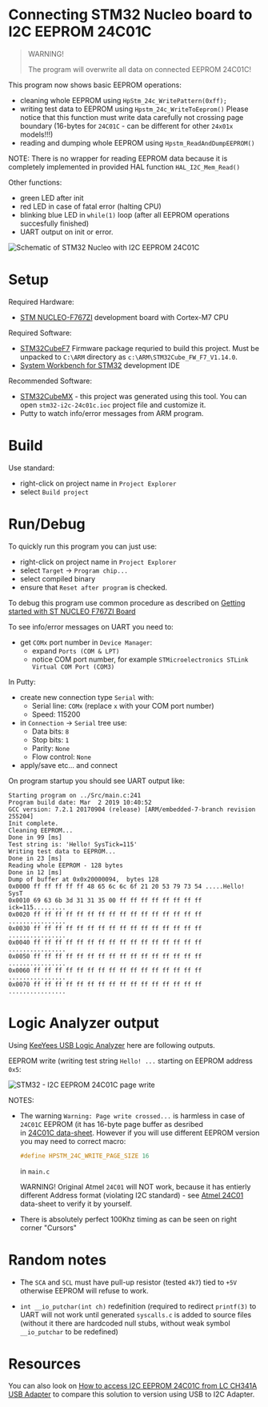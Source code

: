 # Connecting STM32 Nucleo board to I2C EEPROM 24C01C

> WARNING!
>
> The program will overwrite all data on connected EEPROM 24C01C!

This program now shows basic EEPROM operations:
* cleaning whole EEPROM using `HpStm_24c_WritePattern(0xff);`
* writing test data to EEPROM using `Hpstm_24c_WriteToEeprom()`
  Please notice that this function must write data carefully not crossing
  page boundary (16-bytes for `24C01C` - can be different for other
  `24x01x` models!!!)
* reading and dumping whole EEPROM using `Hpstm_ReadAndDumpEEPROM()`

NOTE: There is no wrapper for reading EEPROM data because
it is completely implemented in provided HAL
function `HAL_I2C_Mem_Read()`

Other functions:
* green LED after init
* red LED in case of fatal error (halting CPU)
* blinking blue LED in `while(1)` loop (after all EEPROM operations succesfully finished)
* UART output on init or error.


![Schematic of STM32 Nucleo with I2C EEPROM 24C01C](https://github.com/hpaluch/stm32-i2c-24c01c/blob/master/assets/ExpressPCB/nucleo-i2c-24c01c.png?raw=true) 


# Setup

Required Hardware:
* [STM NUCLEO-F767ZI] development board with Cortex-M7 CPU

Required Software:
* [STM32CubeF7] Firmware package requried to build this project.
  Must be unpacked to `C:\ARM` directory as `c:\ARM\STM32Cube_FW_F7_V1.14.0`.
* [System Workbench for STM32] development IDE

Recommended Software:
* [STM32CubeMX] - this project was generated using this tool.
  You can open `stm32-i2c-24c01c.ioc` project file and customize it.
* Putty to watch info/error messages from ARM program.

# Build

Use standard:
* right-click on project name in `Project Explorer`
* select `Build project`


# Run/Debug

To quickly run this program you can just use:
* right-click on project name in `Project Explorer`
* select `Target` -> `Program chip...`
* select compiled binary
* ensure that `Reset after program` is checked.

To debug this program use common procedure as
described on [Getting started with ST NUCLEO F767ZI Board] 

To see info/error messages on UART you need to:
* get `COMx` port number in `Device Manager`:
  - expand `Ports (COM & LPT)`
  - notice COM port number, for example `STMicroelectronics STLink Virtual COM Port (COM3)`

In Putty: 
* create new connection type `Serial` with:
  - Serial line: `COMx` (replace `x` with your COM port number)
  - Speed: 115200
* in `Connection` -> `Serial` tree use:
  - Data bits: `8`
  - Stop bits: `1`
  - Parity: `None`
  - Flow control: `None`
* apply/save etc... and connect


On program startup you should see UART output like:
```
Starting program on ../Src/main.c:241
Program build date: Mar  2 2019 10:40:52
GCC version: 7.2.1 20170904 (release) [ARM/embedded-7-branch revision 255204]
Init complete.
Cleaning EEPROM...
Done in 99 [ms]
Test string is: 'Hello! SysTick=115'
Writing test data to EEPROM...
Done in 23 [ms]
Reading whole EEPROM - 128 bytes
Done in 12 [ms]
Dump of buffer at 0x0x20000094,  bytes 128
0x0000 ff ff ff ff ff 48 65 6c 6c 6f 21 20 53 79 73 54 .....Hello! SysT
0x0010 69 63 6b 3d 31 31 35 00 ff ff ff ff ff ff ff ff ick=115.........
0x0020 ff ff ff ff ff ff ff ff ff ff ff ff ff ff ff ff ................
0x0030 ff ff ff ff ff ff ff ff ff ff ff ff ff ff ff ff ................
0x0040 ff ff ff ff ff ff ff ff ff ff ff ff ff ff ff ff ................
0x0050 ff ff ff ff ff ff ff ff ff ff ff ff ff ff ff ff ................
0x0060 ff ff ff ff ff ff ff ff ff ff ff ff ff ff ff ff ................
0x0070 ff ff ff ff ff ff ff ff ff ff ff ff ff ff ff ff ................
```

# Logic Analyzer output

Using [KeeYees USB Logic Analyzer] here are following outputs.

EEPROM write (writing test string `Hello! ...` starting on EEPROM address `0x5`:

![STM32 - I2C EEPROM 24C01C page write](https://github.com/hpaluch/stm32-i2c-24c01c/blob/master/assets/PulseView/stm32-i2c-24c01c-page-write.png?raw=true) 

NOTES:
* The warning `Warning: Page write crossed...` is harmless in case 
  of `24C01C` EEPROM (it has 16-byte page buffer as desribed  
  in [24C01C data-sheet]. However if you will use different EEPROM version
  you may need to correct macro:
  
  ```c
  #define HPSTM_24C_WRITE_PAGE_SIZE 16 
  ```
  
  in `main.c`

  WARNING! Original Atmel `24C01` will NOT work, because it has entierly 
  different Address format (violating I2C standard) -
  see [Atmel 24C01] data-sheet to verify it by yourself.

* There is absolutely perfect 100Khz timing as can be seen on right corner "Cursors"


# Random notes

* The `SCA` and `SCL` must have pull-up resistor (tested `4k7`) tied to `+5V` otherwise
  EEPROM will refuse to work.

* `int __io_putchar(int ch)` redefinition (required to redirect `printf(3)`
   to UART will not work until generated `syscalls.c` is added to 
   source files (without it there are hardcoded null stubs, without
   weak symbol `__io_putchar` to be redefined)

# Resources

You can also look 
on [How to access I2C EEPROM 24C01C from LC CH341A USB Adapter]
to compare this solution to version using USB to I2C Adapter.

[Atmel 24C01]: https://dflund.se/~triad/krad/entrega/at24c01.pdf
[24C01C data-sheet]: http://ww1.microchip.com/downloads/en/devicedoc/21201k.pdf
[KeeYees USB Logic Analyzer]: https://www.amazon.de/KeeYees-Logic-Analyzer-Farben-Arduino/dp/B07K6G55WG/
[STM32CubeF7]: https://www.st.com/en/embedded-software/stm32cubef7.html
[System Workbench for STM32]: http://www.openstm32.org/System%2BWorkbench%2Bfor%2BSTM32
[STM32CubeMX]: https://www.st.com/content/st_com/en/products/development-tools/software-development-tools/stm32-software-development-tools/stm32-configurators-and-code-generators/stm32cubemx.html
[STM NUCLEO-F767ZI]: https://www.st.com/content/st_com/en/products/evaluation-tools/product-evaluation-tools/mcu-eval-tools/stm32-mcu-eval-tools/stm32-mcu-nucleo/nucleo-f767zi.html
[Getting started with ST NUCLEO F767ZI Board]: https://github.com/hpaluch/hpaluch.github.io/wiki/Getting-started-with-ST-NUCLEO-F767ZI-Board
[STM32CubeF7]: https://www.st.com/en/embedded-software/stm32cubef7.html
[STM32 Nucleo-144 boards]: https://www.st.com/content/ccc/resource/technical/document/user_manual/group0/26/49/90/2e/33/0d/4a/da/DM00244518/files/DM00244518.pdf/jcr:content/translations/en.DM00244518.pdf
[Putty]: https://www.chiark.greenend.org.uk/~sgtatham/putty/latest.html
[Getting started with ST NUCLEO F767ZI Board]: https://github.com/hpaluch/hpaluch.github.io/wiki/Getting-started-with-ST-NUCLEO-F767ZI-Board
[How to access I2C EEPROM 24C01C from LC CH341A USB Adapter]: https://github.com/hpaluch/ch341-i2c-24c01c 